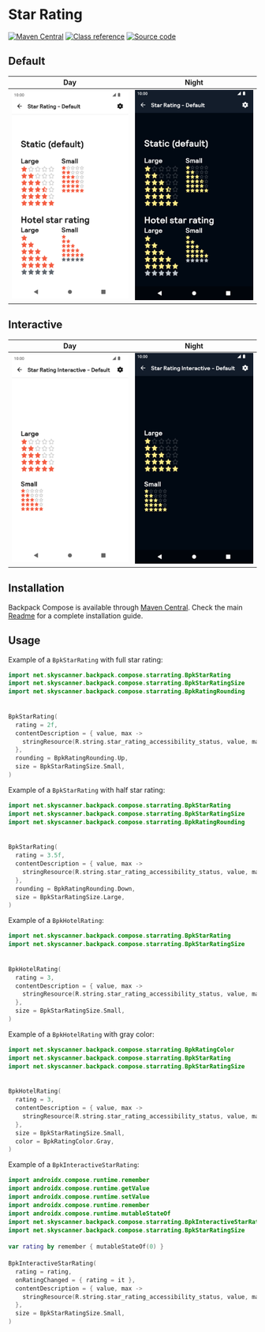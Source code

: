 # Star Rating

[![Maven Central](https://img.shields.io/maven-central/v/net.skyscanner.backpack/backpack-compose)](https://search.maven.org/artifact/net.skyscanner.backpack/backpack-compose)
[![Class reference](https://img.shields.io/badge/Class%20reference-Android-blue)](https://backpack.github.io/android/backpack-compose/net.skyscanner.backpack.compose.starrating)
[![Source code](https://img.shields.io/badge/Source%20code-GitHub-lightgrey)](https://github.com/Skyscanner/backpack-android/tree/main/backpack-compose/src/main/kotlin/net/skyscanner/backpack/compose/starrating)

## Default

| Day                                                                                                                                                                      | Night                                                                                                                                                                                   |
|--------------------------------------------------------------------------------------------------------------------------------------------------------------------------|-----------------------------------------------------------------------------------------------------------------------------------------------------------------------------------------|
| <img src="https://raw.githubusercontent.com/Skyscanner/backpack-android/main/docs/compose/StarRating/screenshots/default.png" alt="Star Rating component" width="375" /> | <img src="https://raw.githubusercontent.com/Skyscanner/backpack-android/main/docs/compose/StarRating/screenshots/default_dm.png" alt="Star Rating component - dark mode" width="375" /> |

## Interactive

| Day                                                                                                                                                                                             | Night                                                                                                                                                                                                          |
|-------------------------------------------------------------------------------------------------------------------------------------------------------------------------------------------------|----------------------------------------------------------------------------------------------------------------------------------------------------------------------------------------------------------------|
| <img src="https://raw.githubusercontent.com/Skyscanner/backpack-android/main/docs/compose/StarRatingInteractive/screenshots/default.png" alt="Interactive Star Rating component" width="375" /> | <img src="https://raw.githubusercontent.com/Skyscanner/backpack-android/main/docs/compose/StarRatingInteractive/screenshots/default_dm.png" alt="Interactive Star Rating component - dark mode" width="375" /> |

## Installation

Backpack Compose is available
through [Maven Central](https://search.maven.org/artifact/net.skyscanner.backpack/backpack-compose). Check the
main [Readme](https://github.com/skyscanner/backpack-android#installation) for a complete installation guide.

## Usage

Example of a `BpkStarRating` with full star rating:

```Kotlin
import net.skyscanner.backpack.compose.starrating.BpkStarRating
import net.skyscanner.backpack.compose.starrating.BpkStarRatingSize
import net.skyscanner.backpack.compose.starrating.BpkRatingRounding


BpkStarRating(
  rating = 2f,
  contentDescription = { value, max ->
    stringResource(R.string.star_rating_accessibility_status, value, max)
  },
  rounding = BpkRatingRounding.Up,
  size = BpkStarRatingSize.Small,
)
```

Example of a `BpkStarRating` with half star rating:

```Kotlin
import net.skyscanner.backpack.compose.starrating.BpkStarRating
import net.skyscanner.backpack.compose.starrating.BpkStarRatingSize
import net.skyscanner.backpack.compose.starrating.BpkRatingRounding


BpkStarRating(
  rating = 3.5f,
  contentDescription = { value, max ->
    stringResource(R.string.star_rating_accessibility_status, value, max)
  },
  rounding = BpkRatingRounding.Down,
  size = BpkStarRatingSize.Large,
)
```

Example of a `BpkHotelRating`:

```Kotlin
import net.skyscanner.backpack.compose.starrating.BpkStarRating
import net.skyscanner.backpack.compose.starrating.BpkStarRatingSize


BpkHotelRating(
  rating = 3,
  contentDescription = { value, max ->
    stringResource(R.string.star_rating_accessibility_status, value, max)
  },
  size = BpkStarRatingSize.Small,
)
```

Example of a `BpkHotelRating` with gray color:

```Kotlin
import net.skyscanner.backpack.compose.starrating.BpkRatingColor
import net.skyscanner.backpack.compose.starrating.BpkStarRating
import net.skyscanner.backpack.compose.starrating.BpkStarRatingSize


BpkHotelRating(
  rating = 3,
  contentDescription = { value, max ->
    stringResource(R.string.star_rating_accessibility_status, value, max)
  },
  size = BpkStarRatingSize.Small,
  color = BpkRatingColor.Gray,
)
```

Example of a `BpkInteractiveStarRating`:

```Kotlin
import androidx.compose.runtime.remember
import androidx.compose.runtime.getValue
import androidx.compose.runtime.setValue
import androidx.compose.runtime.remember
import androidx.compose.runtime.mutableStateOf
import net.skyscanner.backpack.compose.starrating.BpkInteractiveStarRating
import net.skyscanner.backpack.compose.starrating.BpkStarRatingSize

var rating by remember { mutableStateOf(0) }

BpkInteractiveStarRating(
  rating = rating,
  onRatingChanged = { rating = it },
  contentDescription = { value, max ->
    stringResource(R.string.star_rating_accessibility_status, value, max)
  },
  size = BpkStarRatingSize.Small,
)
```
